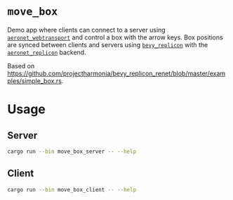 # `move_box`

Demo app where clients can connect to a server using [`aeronet_webtransport`] and control a box with
the arrow keys. Box positions are synced between clients and servers using [`bevy_replicon`] with
the [`aeronet_replicon`] backend.

Based on <https://github.com/projectharmonia/bevy_replicon_renet/blob/master/examples/simple_box.rs>.

# Usage

## Server

```sh
cargo run --bin move_box_server -- --help
```

## Client

```sh
cargo run --bin move_box_client -- --help
```

[`aeronet_webtransport`]: https://docs.rs/aeronet_webtransport
[`bevy_replicon`]: https://docs.rs/bevy_replicon
[`aeronet_replicon`]: https://docs.rs/aeronet_replicon
